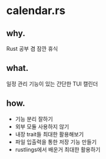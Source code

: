 # calendar.rs
## why.
Rust 공부 겸 잠깐 휴식

## what.
일정 관리 기능이 있는 간단한 TUI 캘린더

## how.
* 기능 분리 잘하기
* 외부 모듈 사용하지 않기
* 내장 trait들 최대한 활용해보기
* 파일 입출력을 통한 저장 기능 만들기
* rustlings에서 배운거 최대한 활용하기
